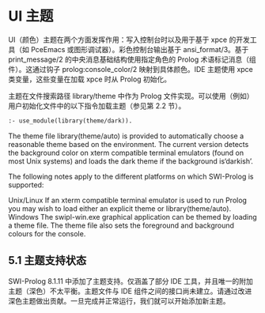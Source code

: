 # UI 主题

UI（颜色）主题在两个方面发挥作用：写入控制台时以及用于基于 xpce 的开发工具（如 PceEmacs 或图形调试器）。彩色控制台输出基于 ansi_format/3。基于 print_message/2 的中央消息基础结构使用指定角色的 Prolog 术语标记消息（组件）。这通过钩子 prolog:console_color/2 映射到具体颜色。IDE 主题使用 xpce 类变量，这些变量在加载 xpce 时从 Prolog 初始化。

主题在文件搜索路径 library/theme 中作为 Prolog 文件实现。可以使用（例如）用户初始化文件中的以下指令加载主题（参见第 2.2 节）。

```pl
:- use_module(library(theme/dark)).
```

 The theme file library(theme/auto) is provided to automatically choose a reasonable theme based on the environment. The current version detects the background color on xterm compatible terminal emulators (found on most Unix systems) and loads the dark theme if the background is‘darkish’.

The following notes apply to the different platforms on which SWI-Prolog is supported:

Unix/Linux
    If an xterm compatible terminal emulator is used to run Prolog you may wish to load either an explicit theme or library(theme/auto).
Windows
    The swipl-win.exe graphical application can be themed by loading a theme file. The theme file also sets the foreground and background colours for the console. 

## 5.1 主题支持状态

SWI-Prolog 8.1.11 中添加了主题支持。仅涵盖了部分 IDE 工具，并且唯一的附加主题（深色）不太平衡。主题文件与 IDE 组件之间的接口尚未建立。请通过改进深色主题做出贡献。一旦完成并正常运行，我们就可以开始添加新主题。